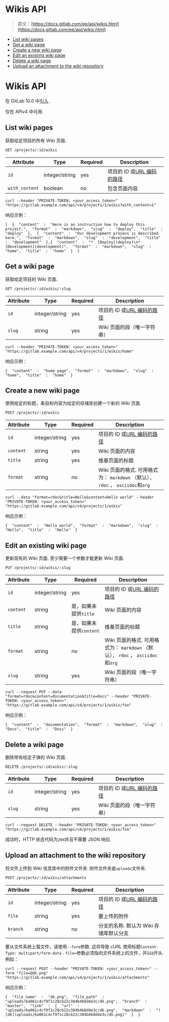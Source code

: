 # Wikis API

> 原文：[https://docs.gitlab.com/ee/api/wikis.html](https://docs.gitlab.com/ee/api/wikis.html)

*   [List wiki pages](#list-wiki-pages)
*   [Get a wiki page](#get-a-wiki-page)
*   [Create a new wiki page](#create-a-new-wiki-page)
*   [Edit an existing wiki page](#edit-an-existing-wiki-page)
*   [Delete a wiki page](#delete-a-wiki-page)
*   [Upload an attachment to the wiki repository](#upload-an-attachment-to-the-wiki-repository)

# Wikis API[](#wikis-api "Permalink")

在 GitLab 10.0 中[引入](https://gitlab.com/gitlab-org/gitlab-foss/-/merge_requests/13372) .

仅在 APIv4 中可用.

## List wiki pages[](#list-wiki-pages "Permalink")

获取给定项目的所有 Wiki 页面.

```
GET /projects/:id/wikis 
```

| Attribute | Type | Required | Description |
| --- | --- | --- | --- |
| `id` | integer/string | yes | 项目的 ID 或[URL 编码的路径](README.html#namespaced-path-encoding) |
| `with_content` | boolean | no | 包含页面内容 |

```
curl --header "PRIVATE-TOKEN: <your_access_token>" "https://gitlab.example.com/api/v4/projects/1/wikis?with_content=1" 
```

响应示例：

```
[  {  "content"  :  "Here is an instruction how to deploy this project.",  "format"  :  "markdown",  "slug"  :  "deploy",  "title"  :  "deploy"  },  {  "content"  :  "Our development process is described here.",  "format"  :  "markdown",  "slug"  :  "development",  "title"  :  "development"  },{  "content"  :  "*  [Deploy](deploy)\n*  [Development](development)",  "format"  :  "markdown",  "slug"  :  "home",  "title"  :  "home"  }  ] 
```

## Get a wiki page[](#get-a-wiki-page "Permalink")

获取给定项目的 Wiki 页面.

```
GET /projects/:id/wikis/:slug 
```

| Attribute | Type | Required | Description |
| --- | --- | --- | --- |
| `id` | integer/string | yes | 项目的 ID 或[URL 编码的路径](README.html#namespaced-path-encoding) |
| `slug` | string | yes | Wiki 页面的段（唯一字符串） |

```
curl --header "PRIVATE-TOKEN: <your_access_token>" "https://gitlab.example.com/api/v4/projects/1/wikis/home" 
```

响应示例：

```
{  "content"  :  "home page",  "format"  :  "markdown",  "slug"  :  "home",  "title"  :  "home"  } 
```

## Create a new wiki page[](#create-a-new-wiki-page "Permalink")

使用给定的标题，条目和内容为给定的存储库创建一个新的 Wiki 页面.

```
POST /projects/:id/wikis 
```

| Attribute | Type | Required | Description |
| --- | --- | --- | --- |
| `id` | integer/string | yes | 项目的 ID 或[URL 编码的路径](README.html#namespaced-path-encoding) |
| `content` | string | yes | Wiki 页面的内容 |
| `title` | string | yes | 维基页面的标题 |
| `format` | string | no | Wiki 页面的格式. 可用格式为： `markdown` （默认）， `rdoc` ， `asciidoc`和`org` |

```
curl --data "format=rdoc&title=Hello&content=Hello world" --header "PRIVATE-TOKEN: <your_access_token>" "https://gitlab.example.com/api/v4/projects/1/wikis" 
```

响应示例：

```
{  "content"  :  "Hello world",  "format"  :  "markdown",  "slug"  :  "Hello",  "title"  :  "Hello"  } 
```

## Edit an existing wiki page[](#edit-an-existing-wiki-page "Permalink")

更新现有的 Wiki 页面. 至少需要一个参数才能更新 Wiki 页面.

```
PUT /projects/:id/wikis/:slug 
```

| Attribute | Type | Required | Description |
| --- | --- | --- | --- |
| `id` | integer/string | yes | 项目的 ID 或[URL 编码的路径](README.html#namespaced-path-encoding) |
| `content` | string | 是，如果未提供`title` | Wiki 页面的内容 |
| `title` | string | 是，如果未提供`content` | 维基页面的标题 |
| `format` | string | no | Wiki 页面的格式. 可用格式为： `markdown` （默认）， `rdoc` ， `asciidoc`和`org` |
| `slug` | string | yes | Wiki 页面的段（唯一字符串） |

```
curl --request PUT --data "format=rdoc&content=documentation&title=Docs" --header "PRIVATE-TOKEN: <your_access_token>" "https://gitlab.example.com/api/v4/projects/1/wikis/foo" 
```

响应示例：

```
{  "content"  :  "documentation",  "format"  :  "markdown",  "slug"  :  "Docs",  "title"  :  "Docs"  } 
```

## Delete a wiki page[](#delete-a-wiki-page "Permalink")

删除带有给定子弹的 Wiki 页面.

```
DELETE /projects/:id/wikis/:slug 
```

| Attribute | Type | Required | Description |
| --- | --- | --- | --- |
| `id` | integer/string | yes | 项目的 ID 或[URL 编码的路径](README.html#namespaced-path-encoding) |
| `slug` | string | yes | Wiki 页面的段（唯一字符串） |

```
curl --request DELETE --header "PRIVATE-TOKEN: <your_access_token>" "https://gitlab.example.com/api/v4/projects/1/wikis/foo" 
```

成功时，HTTP 状态代码为`204`并且不需要 JSON 响应.

## Upload an attachment to the wiki repository[](#upload-an-attachment-to-the-wiki-repository "Permalink")

将文件上传到 Wiki 信息库中的附件文件夹. 附件文件夹是`uploads`文件夹.

```
POST /projects/:id/wikis/attachments 
```

| Attribute | Type | Required | Description |
| --- | --- | --- | --- |
| `id` | integer/string | yes | 项目的 ID 或[URL 编码的路径](README.html#namespaced-path-encoding) |
| `file` | string | yes | 要上传的附件 |
| `branch` | string | no | 分支的名称. 默认为 Wiki 存储库默认分支 |

要从文件系统上载文件，请使用`--form`参数. 这将导致 cURL 使用标题`Content-Type: multipart/form-data` . `file=`参数必须指向文件系统上的文件，并以`@`开头. 例如：

```
curl --request POST --header "PRIVATE-TOKEN: <your_access_token>" --form "file=@dk.png" "https://gitlab.example.com/api/v4/projects/1/wikis/attachments" 
```

响应示例：

```
{  "file_name"  :  "dk.png",  "file_path"  :  "uploads/6a061c4cf9f1c28cb22c384b4b8d4e3c/dk.png",  "branch"  :  "master",  "link"  :  {  "url"  :  "uploads/6a061c4cf9f1c28cb22c384b4b8d4e3c/dk.png",  "markdown"  :  "![dk](uploads/6a061c4cf9f1c28cb22c384b4b8d4e3c/dk.png)"  }  } 
```